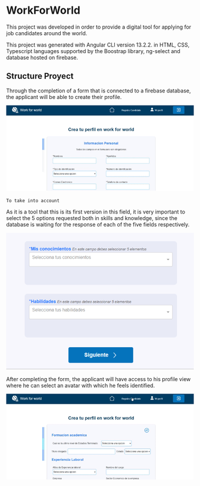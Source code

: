 # WorkForWorld

This project was developed in order to provide a digital tool for applying for job candidates around the world.

This project was generated with Angular CLI version 13.2.2. in HTML, CSS, Typescript languages ​​supported by the Boostrap library, ng-select and database hosted on firebase.


## Structure Proyect

Through the completion of a form that is connected to a firebase database, the applicant will be able to create their profile.


![alt text](https://github.com//Nataliasita/workforworld/raw/main/src/assets/images/view.gif "Form register")


`To take into account`

As it is a tool that this is its first version in this field, it is very important to select the 5 options requested both in skills and knowledge, since the database is waiting for the response of each of the five fields respectively.


![alt text](https://github.com//Nataliasita/workforworld/raw/main/src/assets/images/warning.png "add skills and knowledge")


After completing the form, the applicant will have access to his profile view where he can select an avatar with which he feels identified.


![alt text](https://github.com//Nataliasita/workforworld/raw/main/src/assets/images/viewprofile.gif "add skills and knowledge")
